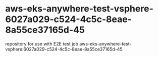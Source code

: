 # aws-eks-anywhere-test-vsphere-6027a029-c524-4c5c-8eae-8a55ce37165d-45
repository for use with E2E test job aws-eks-anywhere-test-vsphere:6027a029-c524-4c5c-8eae-8a55ce37165d-45
